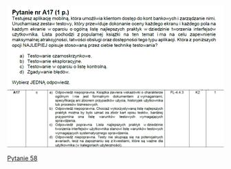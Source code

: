 ![img.png](../Pytania/screeny/img_56.png)
![img.png](screeny/img_56.png)

[Pytanie 58](../Pytania/Pyt_58.md)